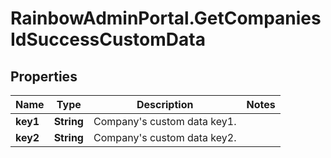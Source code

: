 # RainbowAdminPortal.GetCompaniesIdSuccessCustomData

## Properties

Name | Type | Description | Notes
------------ | ------------- | ------------- | -------------
**key1** | **String** | Company&#39;s custom data key1. | 
**key2** | **String** | Company&#39;s custom data key2. | 


